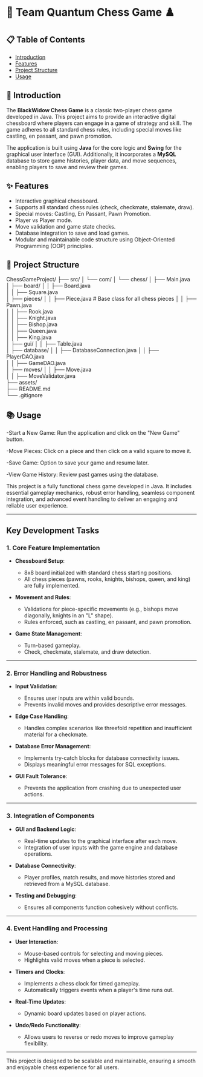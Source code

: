 # 🖤 Team Quantum Chess Game ♟️

## 📋 Table of Contents
- [Introduction](#introduction)
- [Features](#features)
- [Project Structure](#project-structure)
- [Usage](#usage)

## 📖 Introduction
The **BlackWidow Chess Game** is a classic two-player chess game developed in Java. This project aims to provide an interactive digital chessboard where players can engage in a game of strategy and skill. The game adheres to all standard chess rules, including special moves like castling, en passant, and pawn promotion.

The application is built using **Java** for the core logic and **Swing** for the graphical user interface (GUI). Additionally, it incorporates a **MySQL** database to store game histories, player data, and move sequences, enabling players to save and review their games.

## ✨ Features
- Interactive graphical chessboard.
- Supports all standard chess rules (check, checkmate, stalemate, draw).
- Special moves: Castling, En Passant, Pawn Promotion.
- Player vs Player mode.
- Move validation and game state checks.
- Database integration to save and load games.
- Modular and maintainable code structure using Object-Oriented Programming (OOP) principles.

## 📂 Project Structure
ChessGameProject/
├── src/
│   └── com/
│       └── chess/
│           ├── Main.java               
│           ├── board/
│           │   ├── Board.java          
│           │   ├── Square.java         
│           ├── pieces/
│           │   ├── Piece.java          # Base class for all chess pieces
│           │   ├── Pawn.java           
│           │   ├── Rook.java           
│           │   ├── Knight.java         
│           │   ├── Bishop.java         
│           │   ├── Queen.java          
│           │   ├── King.java           
│           ├── gui/
│           │   ├── Table.java          
│           ├── database/
│           │   ├── DatabaseConnection.java 
│           │   ├── PlayerDAO.java      
│           │   ├── GameDAO.java        
│           ├── moves/
│           │   ├── Move.java           
│           │   ├── MoveValidator.java  
├── assets/                             
├── README.md                           
└── .gitignore                          

## 📚 Usage

-Start a New Game: Run the application and click on the "New Game" button.

-Move Pieces: Click on a piece and then click on a valid square to move it.

-Save Game: Option to save your game and resume later.

-View Game History: Review past games using the database.





This project is a fully functional chess game developed in Java. It includes essential gameplay mechanics, robust error handling, seamless component integration, and advanced event handling to deliver an engaging and reliable user experience.

---

## Key Development Tasks

### 1. Core Feature Implementation
- **Chessboard Setup**:
  - 8x8 board initialized with standard chess starting positions.
  - All chess pieces (pawns, rooks, knights, bishops, queen, and king) are fully implemented.
  
- **Movement and Rules**:
  - Validations for piece-specific movements (e.g., bishops move diagonally, knights in an "L" shape).
  - Rules enforced, such as castling, en passant, and pawn promotion.
  
- **Game State Management**:
  - Turn-based gameplay.
  - Check, checkmate, stalemate, and draw detection.

---

### 2. Error Handling and Robustness
- **Input Validation**:
  - Ensures user inputs are within valid bounds.
  - Prevents invalid moves and provides descriptive error messages.

- **Edge Case Handling**:
  - Handles complex scenarios like threefold repetition and insufficient material for a checkmate.
  
- **Database Error Management**:
  - Implements try-catch blocks for database connectivity issues.
  - Displays meaningful error messages for SQL exceptions.
  
- **GUI Fault Tolerance**:
  - Prevents the application from crashing due to unexpected user actions.

---

### 3. Integration of Components
- **GUI and Backend Logic**:
  - Real-time updates to the graphical interface after each move.
  - Integration of user inputs with the game engine and database operations.

- **Database Connectivity**:
  - Player profiles, match results, and move histories stored and retrieved from a MySQL database.
  
- **Testing and Debugging**:
  - Ensures all components function cohesively without conflicts.

---

### 4. Event Handling and Processing
- **User Interaction**:
  - Mouse-based controls for selecting and moving pieces.
  - Highlights valid moves when a piece is selected.

- **Timers and Clocks**:
  - Implements a chess clock for timed gameplay.
  - Automatically triggers events when a player's time runs out.

- **Real-Time Updates**:
  - Dynamic board updates based on player actions.
  
- **Undo/Redo Functionality**:
  - Allows users to reverse or redo moves to improve gameplay flexibility.

---

This project is designed to be scalable and maintainable, ensuring a smooth and enjoyable chess experience for all users.
